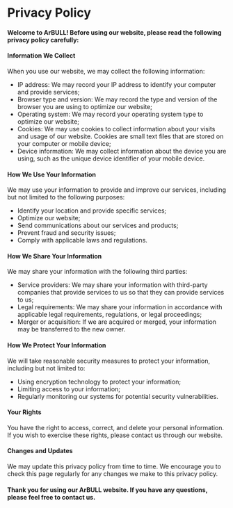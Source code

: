 # Privacy Policy

#### Welcome to ArBULL! Before using our website, please read the following privacy policy carefully:

#### Information We Collect

When you use our website, we may collect the following information:

* IP address: We may record your IP address to identify your computer and provide services;
* Browser type and version: We may record the type and version of the browser you are using to optimize our website;
* Operating system: We may record your operating system type to optimize our website;
* Cookies: We may use cookies to collect information about your visits and usage of our website. Cookies are small text files that are stored on your computer or mobile device;
* Device information: We may collect information about the device you are using, such as the unique device identifier of your mobile device.

#### How We Use Your Information

We may use your information to provide and improve our services, including but not limited to the following purposes:

* Identify your location and provide specific services;
* Optimize our website;
* Send communications about our services and products;
* Prevent fraud and security issues;
* Comply with applicable laws and regulations.

#### How We Share Your Information

We may share your information with the following third parties:

* Service providers: We may share your information with third-party companies that provide services to us so that they can provide services to us;
* Legal requirements: We may share your information in accordance with applicable legal requirements, regulations, or legal proceedings;
* Merger or acquisition: If we are acquired or merged, your information may be transferred to the new owner.

#### How We Protect Your Information

We will take reasonable security measures to protect your information, including but not limited to:

* Using encryption technology to protect your information;
* Limiting access to your information;
* Regularly monitoring our systems for potential security vulnerabilities.

#### Your Rights

You have the right to access, correct, and delete your personal information. If you wish to exercise these rights, please contact us through our website.

#### Changes and Updates

We may update this privacy policy from time to time. We encourage you to check this page regularly for any changes we make to this privacy policy.

#### Thank you for using our ArBULL website. If you have any questions, please feel free to contact us.
